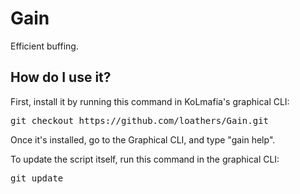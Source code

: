 # Gain
Efficient buffing.

How do I use it?
----------------
First, install it by running this command in KoLmafia's graphical CLI:

<pre>
git checkout https://github.com/loathers/Gain.git
</pre>
Once it's installed, go to the Graphical CLI, and type "gain help".

To update the script itself, run this command in the graphical CLI:

<pre>
git update
</pre>